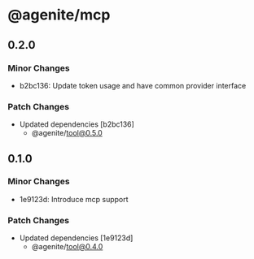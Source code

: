 # @agenite/mcp

## 0.2.0

### Minor Changes

- b2bc136: Update token usage and have common provider interface

### Patch Changes

- Updated dependencies [b2bc136]
  - @agenite/tool@0.5.0

## 0.1.0

### Minor Changes

- 1e9123d: Introduce mcp support

### Patch Changes

- Updated dependencies [1e9123d]
  - @agenite/tool@0.4.0
